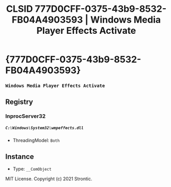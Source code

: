 ﻿---
title: "CLSID 777D0CFF-0375-43b9-8532-FB04A4903593 | Windows Media Player Effects Activate"
excerpt: What is COM-Object CLSID 777D0CFF-0375-43b9-8532-FB04A4903593?
---

# {777D0CFF-0375-43b9-8532-FB04A4903593}

### `Windows Media Player Effects Activate`

## Registry


### InprocServer32

##### `C:\Windows\System32\wmpeffects.dll`
* ThreadingModel: `Both`

## Instance

* Type: `__ComObject`

MIT License. Copyright (c) 2021 Strontic.


